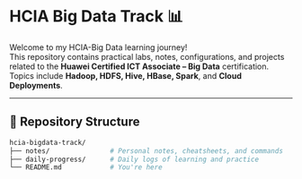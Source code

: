 # HCIA Big Data Track 📊

Welcome to my HCIA-Big Data learning journey!  
This repository contains practical labs, notes, configurations, and projects related to the **Huawei Certified ICT Associate – Big Data** certification.  
Topics include **Hadoop, HDFS, Hive, HBase, Spark**, and **Cloud Deployments**.

---

## 📁 Repository Structure

```bash
hcia-bigdata-track/
├── notes/               # Personal notes, cheatsheets, and commands
├── daily-progress/      # Daily logs of learning and practice
└── README.md            # You're here
